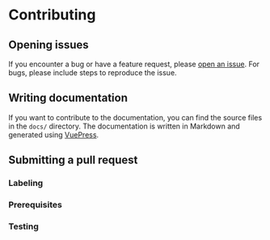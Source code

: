# Contributing

## Opening issues

If you encounter a bug or have a feature request, please [open an issue](https://github.com/FriendsOfOpenTelemetry/opentelemetry-bundle/issues/new). For bugs, please include steps to reproduce the issue.

## Writing documentation

If you want to contribute to the documentation, you can find the source files in the `docs/` directory. The documentation is written in Markdown and generated using [VuePress](https://v2.vuepress.vuejs.org/).

## Submitting a pull request

### Labeling

### Prerequisites

### Testing

